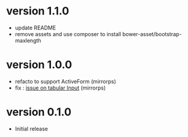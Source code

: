 # version 1.1.0
- update README 
- remove assets and use composer to install bower-asset/bootstrap-maxlength

# version 1.0.0
- refacto to support ActiveForm (mirrorps)
- fix : [issue on tabular Input](https://github.com/raoul2000/yii2-twbsmaxlength-widget/issues/2) (mirrorps)

# version 0.1.0
- Initial release